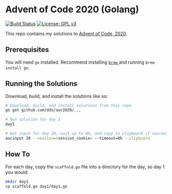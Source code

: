 # Advent of Code 2020 (Golang)

[![Build Status](https://github.com/dds/aoc2020/workflows/ci/badge.svg)](https://github.com/dds/aoc2020/actions?query=workflow%3Aci)
[![License: GPL v3](https://img.shields.io/badge/License-GPLv3-blue.svg)](https://www.gnu.org/licenses/gpl-3.0)

This repo contains my solutions to [Advent of Code, 2020](https://adventofcode.com/2020).

## Prerequisites

You will need `go` installed. Recommend installing [`brew` ](https://brew.sh/) and running `brew install go`.

## Running the Solutions

Download, build, and install the solutions like so:

```sh
# Download, build, and install solutions from this repo
go get github.com/dds/aoc2020/...

# Run solution for day 1
day1

# Get input for day 20, wait up to 8h, and copy to clipboard if successful
aocinput 20 --session=<session_cookie> --timeout=8h --clipboard
```

## How To

For each day, copy the `scaffold.go` file into a directory for the day, so day 1 you would:

```sh
mkdir day1
cp scaffold.go day1/day1.go
```
